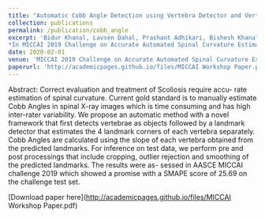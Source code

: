 ```yaml
---
title: "Automatic Cobb Angle Detection using Vertebra Detector and Vertebra Corners Regression"
collection: publications
permalink: /publication/cobb_angle
excerpt: 'Bidur Khanal, Lavsen Dahal, Prashant Adhikari, Bishesh Khanal.**Automatic Cobb Angle Detection using Vertebra Detector and Vertebra Corners Regression**. 
*In MICCAI 2019 Challenge on Accurate Automated Spinal Curvature Estimation & Workshop on Computational Methods and Clinical Applications for Spine Imaging*. doi: https://doi.org/10.13140/RG.2.2.36580.32649 [ Oral Presentation]'
date: 2020-02-01
venue: 'MICCAI 2019 Challenge on Accurate Automated Spinal Curvature Estimation & Workshop on Computational Methods and Clinical Applications for Spine Imaging'
paperurl: 'http://academicpages.github.io/files/MICCAI Workshop Paper.pdf'
---
```

Abstract: Correct evaluation and treatment of Scoliosis require accu-
rate estimation of spinal curvature. Current gold standard is to manually
estimate Cobb Angles in spinal X-ray images which is time consuming
and has high inter-rater variability. We propose an automatic method
with a novel framework that first detects vertebrae as objects followed
by a landmark detector that estimates the 4 landmark corners of each
vertebra separately. Cobb Angles are calculated using the slope of each
vertebra obtained from the predicted landmarks. For inference on test
data, we perform pre and post processings that include cropping, outlier
rejection and smoothing of the predicted landmarks. The results were as-
sessed in AASCE MICCAI challenge 2019 which showed a promise with
a SMAPE score of 25.69 on the challenge test set.

[Download paper here](http://academicpages.github.io/files/MICCAI Workshop Paper.pdf)

